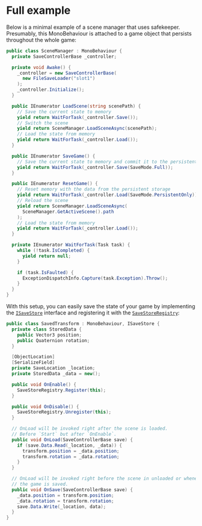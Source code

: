 # Full example

Below is a minimal example of a scene manager that uses safekeeper. Presumably,
this MonoBehaviour is attached to a game object that persists throughout the
whole game:

```csharp
public class SceneManager : MonoBehaviour {
  private SaveControllerBase _controller;

  private void Awake() {
    _controller = new SaveControllerBase(
      new FileSaveLoader("slot1")
    );
    _controller.Initialize();
  }

  public IEnumerator LoadScene(string scenePath) {
    // Save the current state to memory
    yield return WaitForTask(_controller.Save());
    // Switch the scene
    yield return SceneManager.LoadSceneAsync(scenePath);
    // Load the state from memory
    yield return WaitForTask(_controller.Load());
  }

  public IEnumerator SaveGame() {
    // Save the current state to memory and commit it to the persistent storage
    yield return WaitForTask(_controller.Save(SaveMode.Full));
  }

  public IEnumerator ResetGame() {
    // Reset memory with the data from the persistent storage
    yield return WaitForTask(_controller.Load(SaveMode.PersistentOnly));
    // Reload the scene
    yield return SceneManager.LoadSceneAsync(
      SceneManager.GetActiveScene().path
    );
    // Load the state from memory
    yield return WaitForTask(_controller.Load());
  }

  private IEnumerator WaitForTask(Task task) {
    while (!task.IsCompleted) {
      yield return null;
    }

    if (task.IsFaulted) {
      ExceptionDispatchInfo.Capture(task.Exception).Throw();
    }
  }
}
```

With this setup, you can easily save the state of your game by implementing the
[`ISaveStore`](xref:Aarthificial.Safekeeper.Stores.ISaveStore) interface and
registering it with the
[`SaveStoreRegistry`](xref:Aarthificial.Safekeeper.Stores.SaveStoreRegistry):

```csharp
public class SavedTransform : MonoBehaviour, ISaveStore {
  private class StoredData {
    public Vector3 position;
    public Quaternion rotation;
  }

  [ObjectLocation]
  [SerializeField]
  private SaveLocation _location;
  private StoredData _data = new();

  public void OnEnable() {
    SaveStoreRegistry.Register(this);
  }

  public void OnDisable() {
    SaveStoreRegistry.Unregister(this);
  }

  // OnLoad will be invoked right after the scene is loaded.
  // Before `Start` but after `OnEnable`.
  public void OnLoad(SaveControllerBase save) {
    if (save.Data.Read(_location, _data)) {
      transform.position = _data.position;
      transform.rotation = _data.rotation;
    }
  }

  // OnLoad will be invoked right before the scene in unloaded or whenever
  // the game is saved.
  public void OnSave(SaveControllerBase save) {
    _data.position = transform.position;
    _data.rotation = transform.rotation;
    save.Data.Write(_location, data);
  }
}
```
